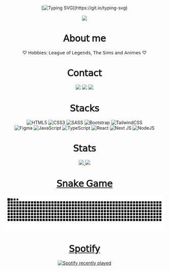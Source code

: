 <div align="center">

[![Typing SVG](https://readme-typing-svg.demolab.com?font=Fira+Code&size=30&duration=5500&pause=1000&color=AA7DCE&width=540&lines=Hello%2C+welcome+to+my+profile!)](https://git.io/typing-svg)

</div>

<div align="center">
  <div>
    <img src="https://64.media.tumblr.com/ad9e8486be2b084a1968a6b09ef2fb5e/12cb4cb11f0a4d46-0a/s500x750/b0535f7ab61f0c5e417b4a4334d7d2ee6032d833.gifv" width="450px" align="center">
  </div>
</div>

<div align="center">
 <h1>𝖠𝖻𝗈𝗎𝗍 𝗆𝖾</h1>  
 ♡ 𝖧𝗈𝖻𝖻𝗂𝖾𝗌: 𝖫𝖾𝖺𝗀𝗎𝖾 𝗈𝖿 𝖫𝖾𝗀𝖾𝗇𝖽𝗌, 𝖳𝗁𝖾 𝖲𝗂𝗆𝗌 𝖺𝗇𝖽 𝖠𝗇𝗂𝗆𝖾𝗌 ♡ <br>
</div>

<div align="center">
  <h1>𝖢𝗈𝗇𝗍𝖺𝖼𝗍</h1>
  <a href = "mailto:edyanealves@gmail.com"><img src="https://img.shields.io/badge/-Gmail-%23333?&color=282A36&style=for-the-badge&logo=gmail&logoColor=white" target="_blank"></a>
  <a href="https://profile.codersrank.io/user/edyane" target="_blank"><img src="https://img.shields.io/badge/CodersRank-67A4AC?&color=282A36&style=for-the-badge&logo=CodersRank&logoColor=white" target="_blank"></a>  
  <a href="https://www.linkedin.com/in/edyanealves/" target="_blank"><img src="https://img.shields.io/badge/-LinkedIn-%230077B5?&color=282A36&style=for-the-badge&logo=linkedin&logoColor=white" target="_blank"></a> 
<!--   <a href="https://steamcommunity.com/profiles/76561199052041024/" target="_blank"><img src="https://img.shields.io/badge/steam-%23000000.svg?&color=282A36&style=for-the-badge&logo=steam&logoColor=white" target="_blank"></a>  -->
</div>

<div align="center">
  <h1>𝖲𝗍𝖺𝖼𝗄𝗌</h1>
  
   ![HTML5](https://img.shields.io/badge/html5-%23E34F26.svg?&color=AA7DCE&style=for-the-badge&logo=html5&logoColor=white)
   ![CSS3](https://img.shields.io/badge/css3-%231572B6.svg?&color=AA7DCE&style=for-the-badge&logo=css3&logoColor=white)
   ![SASS](https://img.shields.io/badge/SASS-hotpink.svg?&color=AA7DCE&style=for-the-badge&logo=SASS&logoColor=white)
   ![Bootstrap](https://img.shields.io/badge/bootstrap-%23563D7C.svg?&color=AA7DCE&style=for-the-badge&logo=bootstrap&logoColor=white)
   ![TailwindCSS](https://img.shields.io/badge/tailwindcss-%2338B2AC.svg?&color=AA7DCE&style=for-the-badge&logo=tailwind-css&logoColor=white)
   <br>
   ![Figma](https://img.shields.io/badge/figma-%23F24E1E.svg?&color=AA7DCE&style=for-the-badge&logo=figma&logoColor=white)
   ![JavaScript](https://img.shields.io/badge/javascript-%23323330.svg?&color=AA7DCE&style=for-the-badge&logo=javascript&logoColor=white)
   ![TypeScript](https://img.shields.io/badge/typescript-%23007ACC.svg?&color=AA7DCE&style=for-the-badge&logo=typescript&logoColor=white)
   ![React](https://img.shields.io/badge/react-%2320232a.svg?&color=AA7DCE&style=for-the-badge&logo=react&logoColor=white)
   ![Next JS](https://img.shields.io/badge/Next.js-000?logo=nextdotjs&logoColor=fff&color=AA7DCE&&style=for-the-badge)
   ![NodeJS](https://img.shields.io/badge/node.js-6DA55F?&color=AA7DCE&style=for-the-badge&logo=node.js&logoColor=white)
</div>

<div align="center">
  <h1>𝖲𝗍𝖺𝗍𝗌</h1>
    <a href="https://github.com/Edyane">
    <img height="150em" src="https://github-readme-stats.vercel.app/api?username=edyane&show_icons=true&theme=dracula&include_all_commits=true&count_private=true"/>
    <img height="150em" src="https://streak-stats.demolab.com/?user=Edyane&theme=dracula"/>
</div>

<div align="center">
  <h1>𝖲𝗇𝖺𝗄𝖾 𝖦𝖺𝗆𝖾</h1>
  
  <!--![snake animation](https://raw.githubusercontent.com/Edyane/Edyane/output/github-contribution-grid-snake.svg)-->
  <picture>
  <source media="(prefers-color-scheme: dark)" srcset="https://raw.githubusercontent.com/Edyane/Edyane/output/github-contribution-grid-snake-dark.svg" />
  <source media="(prefers-color-scheme: light)" srcset="https://raw.githubusercontent.com/Edyane/Edyane/output/github-contribution-grid-snake.svg?palette=github-dark" />
  <img alt="github-snake" src="github-contribution-grid-snake.svg" />
</picture>
</div>
  
<div align="center">
  <h1>𝖲𝗉𝗈𝗍𝗂𝖿𝗒</h1>
  
  ![Spotify recently played](https://spotify-recently-played-readme.vercel.app/api?user=northerndownpour_&count=3)
</div>  

